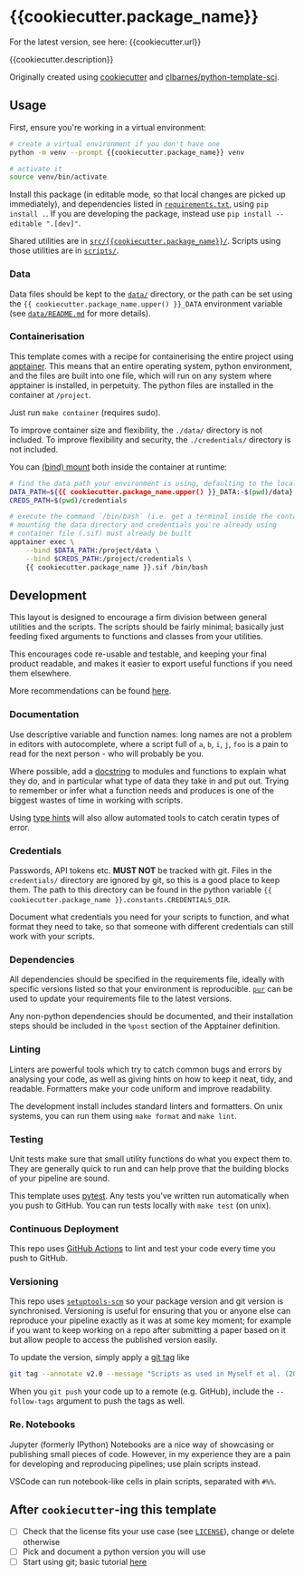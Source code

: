 # {{cookiecutter.package_name}}

For the latest version, see here: {{cookiecutter.url}}

{{cookiecutter.description}}

Originally created using
[cookiecutter](https://github.com/cookiecutter/cookiecutter) and
[clbarnes/python-template-sci](https://github.com/clbarnes/python-template-sci).

## Usage

First, ensure you're working in a virtual environment:

```sh
# create a virtual environment if you don't have one
python -m venv --prompt {{cookiecutter.package_name}} venv

# activate it
source venv/bin/activate
```

Install this package (in editable mode, so that local changes are picked up immediately),
and dependencies listed in [`requirements.txt`](./requirements.txt),
using `pip install .`.
If you are developing the package, instead use `pip install --editable ".[dev]"`.

Shared utilities are in [`src/{{cookiecutter.package_name}}/`](./src/{{cookiecutter.package_name}}).
Scripts using those utilities are in [`scripts/`](./scripts).

### Data

Data files should be kept to the [`data/`](./data) directory,
or the path can be set using the `{{ cookiecutter.package_name.upper() }}_DATA` environment variable
(see [`data/README.md`](./data/README.md) for more details).

### Containerisation

This template comes with a recipe for containerising the entire project using [apptainer](https://apptainer.org/docs/user/main/quick_start.html).
This means that an entire operating system, python environment, and the files are built into one file,
which will run on any system where apptainer is installed, in perpetuity.
The python files are installed in the container at `/project`.

Just run `make container` (requires sudo).

To improve container size and flexibility, the `./data/` directory is not included.
To improve flexibility and security, the `./credentials/` directory is not included.

You can [(bind) mount](https://apptainer.org/docs/user/main/bind_paths_and_mounts.html) both inside the container at runtime:

```sh
# find the data path your environment is using, defaulting to the local ./data
DATA_PATH=${{{ cookiecutter.package_name.upper() }}_DATA:-$(pwd)/data}
CREDS_PATH=$(pwd)/credentials

# execute the command `/bin/bash` (i.e. get a terminal inside the container)
# mounting the data directory and credentials you're already using
# container file (.sif) must already be built
apptainer exec \
    --bind $DATA_PATH:/project/data \
    --bind $CREDS_PATH:/project/credentials \
    {{ cookiecutter.package_name }}.sif /bin/bash
```

## Development

This layout is designed to encourage a firm division between general utilities and the scripts.
The scripts should be fairly minimal;
basically just feeding fixed arguments to functions and classes from your utilities.

This encourages code re-usable and testable, and keeping your final product readable,
and makes it easier to export useful functions if you need them elsewhere.

More recommendations can be found [here](https://gitlab.com/cardonazlaticlabs/data-policy/-/blob/master/GUIDELINES.md).

### Documentation

Use descriptive variable and function names: long names are not a problem in editors with autocomplete,
where a script full of `a`, `b`, `i`, `j`, `foo` is a pain to read for the next person - who will probably be you.

Where possible, add a [docstring](https://realpython.com/defining-your-own-python-function/#docstrings)
to modules and functions to explain what they do,
and in particular what type of data they take in and put out.
Trying to remember or infer what a function needs and produces is one of the biggest wastes of time in working with scripts.

Using [type hints](https://realpython.com/lessons/type-hinting/) will also allow automated tools to catch ceratin types of error.

### Credentials

Passwords, API tokens etc. **MUST NOT** be tracked with git.
Files in the `credentials/` directory are ignored by git, so this is a good place to keep them.
The path to this directory can be found in the python variable `{{ cookiecutter.package_name }}.constants.CREDENTIALS_DIR`.

Document what credentials you need for your scripts to function, and what format they need to take,
so that someone with different credentials can still work with your scripts.

### Dependencies

All dependencies should be specified in the requirements file,
ideally with specific versions listed so that your environment is reproducible.
[`pur`](https://pypi.org/project/pur/) can be used to update your requirements file to the latest versions.

Any non-python dependencies should be documented,
and their installation steps should be included in the `%post` section of the Apptainer definition.

### Linting

Linters are powerful tools which try to catch common bugs and errors by analysing your code,
as well as giving hints on how to keep it neat, tidy, and readable.
Formatters make your code uniform and improve readability.

The development install includes standard linters and formatters.
On unix systems, you can run them using `make format` and `make lint`.

### Testing

Unit tests make sure that small utility functions do what you expect them to.
They are generally quick to run and can help prove that the building blocks of your pipeline are sound.

This template uses [pytest](https://docs.pytest.org/).
Any tests you've written run automatically when you push to GitHub.
You can run tests locally with `make test` (on unix).

### Continuous Deployment

This repo uses [GitHub Actions](https://docs.github.com/en/actions) to lint and test your code every time you push to GitHub.

### Versioning

This repo uses [`setuptools-scm`](https://pypi.org/project/setuptools-scm/) so your package version and git version is synchronised.
Versioning is useful for ensuring that you or anyone else can reproduce your pipeline exactly as it was at some key moment;
for example if you want to keep working on a repo after submitting a paper based on it but allow people to access the published version easily.

To update the version, simply apply a [git tag](https://git-scm.com/book/en/v2/Git-Basics-Tagging) like

```sh
git tag --annotate v2.0 --message "Scripts as used in Myself et al. (2023)"
```

When you `git push` your code up to a remote (e.g. GitHub), include the `--follow-tags` argument to push the tags as well.

### Re. Notebooks

Jupyter (formerly IPython) Notebooks are a nice way of showcasing or publishing small pieces of code.
However, in my experience they are a pain for developing and reproducing pipelines; use plain scripts instead.

VSCode can run notebook-like cells in plain scripts, separated with `#%%`.

## After `cookiecutter`-ing this template

- [ ] Check that the license fits your use case (see [`LICENSE`](./LICENSE)), change or delete otherwise
- [ ] Pick and document a python version you will use
- [ ] Start using git; basic tutorial [here](https://clbarnes.github.io/version-control-tutorial/)
